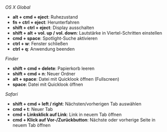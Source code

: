 *OS X Global*

- **alt + cmd + eject**: Ruhezustand
- **fn + ctrl + eject**: Herunterfahren
- **shift + ctrl + eject**: Display ausschalten
- **shift + alt + vol. up / vol. down**: Lautstärke in Viertel-Schritten einstellen
- **cmd + space**: Spotlight-Suche aktivieren
- **ctrl + w**: Fenster schließen
- **ctrl + q**: Anwendung beenden

*Finder*

- **shift + cmd + delete**: Papierkorb leeren
- **shift + cmd + n**: Neuer Ordner
- **alt + space**: Datei mit Quicklook öffnen (Fullscreen)
- **space**: Datei mit Quicklook öffnen

*Safari*

- **shift + cmd + left / right**: Nächsten/vorherigen Tab auswählen
- **cmd + t**: Neuer Tab
- **cmd + Linksklick auf Link**: Link in neuem Tab öffnen
- **cmd + Klick auf Vor-/Zurückbutton**: Nächste oder vorherige Seite in neuem Tab öffnen